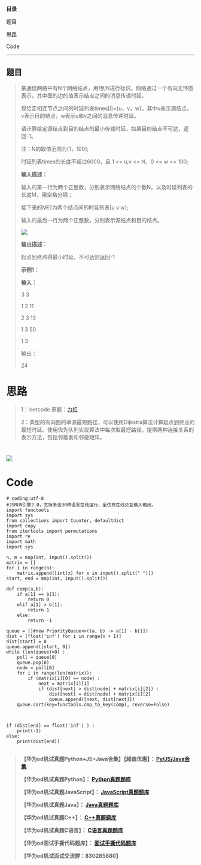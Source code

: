 **目录**

题目

思路

Code

* * *

## 题目

> 某通信网络中有N个网络结点，用1到N进行标识。网络通过一个有向无环图表示，其中图的边的值表示结点之间的消息传递时延。
>
> 现给定相连节点之间的时延列表times[i]={u，v，w}，其中u表示源结点，v表示目的结点，w表示u和v之间的消息传递时延。
>
> 请计算给定源结点到目的结点的最小传输时延，如果目的结点不可达，返回-1。
>
> 注：N的取值范围为[1，100];
>
> 时延列表times的长度不超过6000，且 1 <= u,v <= N，0 <= w <= 100;
>
> **输入描述：**
>
> 输入的第一行为两个正整数，分别表示网络结点的个数N，以及时延列表的长度M，用空格分隔；
>
> 接下来的M行为两个结点间的时延列表[u v w];
>
> 输入的最后一行为两个正整数，分别表示源结点和目的结点。
>
> ![](https://img-blog.csdnimg.cn/91ba78b152764a49a91f4f2ce2676fa6.png)
>
> **输出描述：**
>
> 起点到终点得最小时延，不可达则返回-1
>
> **示例1：**
>
> **输入：**
>
> 3 3
>
> 1 2 11
>
> 2 3 13
>
> 1 3 50
>
> 1 3
>
> 输出：
>
> 24

# 思路

> 1：leetcode 原题：[力扣](https://leetcode.cn/problems/network-delay-time/ "力扣")
>
>
> 2：典型的有向图的单源最短路径，可以使用Dijkstra算法计算起点到终点的最短时延。使用优先队列实现算法中每次取最短路径。提供两种连接关系的表示方法，包括邻接表和邻接矩阵。

# ![](https://img-blog.csdnimg.cn/42eca8c5691144f2a9511821b795bf3e.jpeg)

# Code

    
    
    # coding:utf-8
    #JSRUN引擎2.0，支持多达30种语言在线运行，全仿真在线交互输入输出。 
    import functools
    import sys
    from collections import Counter, defaultdict
    import copy
    from itertools import permutations
    import re
    import math
    import sys
     
    n, m = map(int, input().split())
    matrix = []
    for i in range(n):
        matrix.append([int(x) for x in input().split(" ")])
    start, end = map(int, input().split())
    
    def comp(a,b):
        if a[1] == b[1]:
            return 0
        elif a[1] > b[1]:
            return 1
        else:
            return -1
    
    queue = []#new PriorityQueue<>((a, b) -> a[1] - b[1])
    dist = [float('inf') for i in range(n + 1)]
    dist[start] = 0
    queue.append([start, 0])
    while (len(queue)>0) :
        poll = queue[0]
        queue.pop(0)
        node = poll[0]
        for i in range(len(matrix)):
            if (matrix[i][0] == node) :
                next = matrix[i][1]
                if (dist[next] > dist[node] + matrix[i][2]) :
                    dist[next] = dist[node] + matrix[i][2]
                    queue.append([next, dist[next]])
        queue.sort(key=functools.cmp_to_key(comp), reverse=False)
                
           
    
    if (dist[end] == float('inf') ) :
        print(-1)
    else:
        print(dist[end])

##

> **【华为od机试真题Python+JS+Java合集】【超值优惠】：
> **[Py/JS/Java合集](https://blog.csdn.net/misayaaaaa/category_12258991.html
> "Py/JS/Java合集")****
>
> **【华为od机试真题Python】：
> **[Python真题题库](https://blog.csdn.net/misayaaaaa/category_12111005.html
> "Python真题题库")****
>
> **【华为od机试真题JavaScript】：
> **[JavaScript真题题库](https://blog.csdn.net/misayaaaaa/category_12199270.html
> "JavaScript真题题库")****
>
> **【华为od机试真题Java】：
> **[Java真题题库](https://blog.csdn.net/misayaaaaa/category_12111006.html
> "Java真题题库")****
>
> **【华为od机试真题C++】：
> **[C++真题题库](https://blog.csdn.net/misayaaaaa/category_12036814.html
> "C++真题题库")****
>
> **【华为od机试真题C语言】：
> **[C语言真题题库](https://blog.csdn.net/misayaaaaa/category_12217917.html
> "C语言真题题库")****
>
> **【华为od面试手撕代码题库】：
> **[面试手撕代码题库](https://renjie.blog.csdn.net/article/details/130419388
> "面试手撕代码题库")****
>
> **【华为od机试面试交流群：830285880】**

